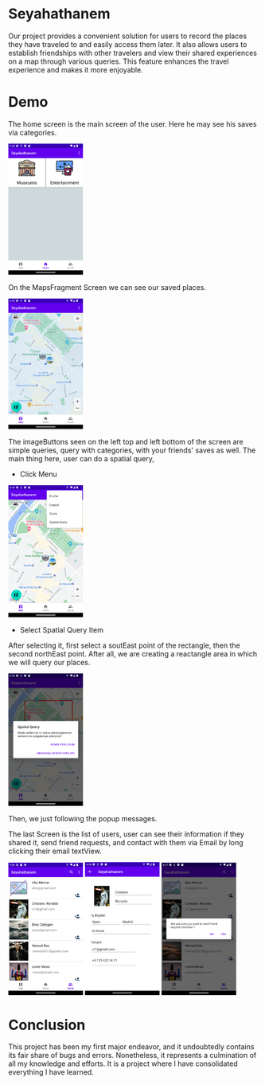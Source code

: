 # Seyahathanem

Our project provides a convenient solution for users to record the places they have traveled to and easily access them later. 
It also allows users to establish friendships with other travelers and view their shared experiences on a map through various queries.
This feature enhances the travel experience and makes it more enjoyable.

# Demo

The home screen is the main screen of the user. Here he may see his saves via categories.

  <img src = "Pics/1.png" width = "150">

On the MapsFragment Screen we can see our saved places.

  <img src = "Pics/Resim2.png" width = "150">

The imageButtons seen on the left top and left bottom of the screen are simple queries, query with categories, with your friends' saves as well.
The main thing here, user can do a spatial query, 
- Click Menu

 <img src = "Pics/Resim8.png" width = "150">

- Select Spatial Query Item

After selecting it, first select a soutEast point of the rectangle, then the second northEast point. After all, we are creating a reactangle area
in which we will query our places.

<img src = "Pics/Resim9.png" width = "150">

Then, we just following the popup messages.


The last Screen is the list of users, user can see their information if they shared it, send friend requests, and contact with them via Email
by long clicking their email textView.

<img src = "Pics/Resim11.png" width = "150">  <img src = "Pics/Resim12.png" width = "150"> <img src = "Pics/Resim13.png" width = "150">


# Conclusion
This project has been my first major endeavor, and it undoubtedly contains its fair share of bugs and errors.
Nonetheless, it represents a culmination of all my knowledge and efforts.
It is a project where I have consolidated everything I have learned.
